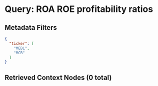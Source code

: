 # Query: ROA ROE profitability ratios

## Metadata Filters
```json
{
  "ticker": [
    "MEBL",
    "MCB"
  ]
}
```

## Retrieved Context Nodes (0 total)

